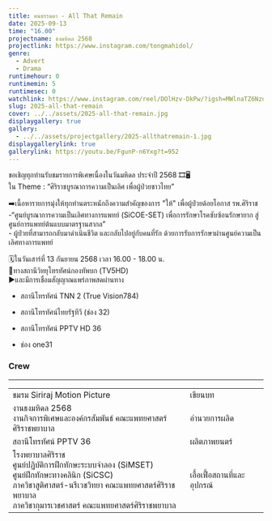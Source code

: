 ```yaml
---
title: ฅนธรรมดา - All That Remain
date: 2025-09-13
time: "16.00"
projectname: ธงมหิดล 2568
projectlink: https://www.instagram.com/tongmahidol/
genre:
  - Advert
  - Drama
runtimehour: 0
runtimemin: 5
runtimesec: 0
watchlink: https://www.instagram.com/reel/DOlHzv-DkPw/?igsh=MWlnaTZ6NzdvamdtdA==
slug: 2025-all-that-remain
cover: ../../assets/2025-all-that-remain.jpg
displaygallery: true
gallery:
  - ../../assets/projectgallery/2025-allthatremain-1.jpg
displaygallerylink: true
gallerylink: https://youtu.be/FgunP-n6Yxg?t=952
---
```

ขอเชิญทุกท่านรับชมรายการพิเศษเนื่องในวันมหิดล ประจำปี 2568 🎞️🖥️  
ใน Theme : “ศิริราชบูรณาการความเป็นเลิศ เพื่อผู้ป่วยชาวไทย”

➡️เนื้อหารายการมุ่งให้ทุกท่านตระหนักถึงความสำคัญของการ "ให้" เพื่อผู้ป่วยด้อยโอกาส รพ.ศิริราช  
\-“ศูนย์บูรณาการความเป็นเลิศทางการแพทย์ (SiCOE-SET) เพื่อการรักษาโรคซับซ้อนรักษายาก สู่ศูนย์การแพทย์ต้นแบบมาตรฐานสากล”  
\- ผู้ป่วยที่สามารถกลับมาดำเนินชีวิต และกลับไปอยู่กับคนที่รัก ด้วยการรับการรักษาผ่านศูนย์ความเป็นเลิศทางการแพทย์

🗓️ในวันเสาร์ที่ 13 กันยายน 2568 เวลา 16.00 - 18.00 น.  
📍ทางสถานีวิทยุโทรทัศน์กองทัพบก (TV5HD)  
▶️และมีการเชื่อมสัญญาณแพร่ภาพสดผ่านทาง

*   สถานีโทรทัศน์ TNN 2 (True Vision784)
    
*   สถานีโทรทัศน์ไทยรัฐทีวี (ช่อง 32)
    
*   สถานีโทรทัศน์ PPTV HD 36
    
*   ช่อง one31
    

### Crew

* * *

|     |     |
| --- | --- |
| ชมรม Siriraj Motion Picture | เขียนบท |
| งานธงมหิดล 2568  <br>งานกิจการพิเศษและองค์กรสัมพันธ์ คณะแพทยศาสตร์ศิริราชพยาบาล | อำนวยการผลิด |
| สถานีโทรทัศน์ PPTV 36 | ผลิตภาพยนตร์ |
| โรงพยาบาลศิริราช  <br>ศูนย์ปฏิบัติการฝึกทักษะระบบจำลอง (SiMSET)  <br>ศูนย์ฝึกทักษะทางคลินิก (SiCSC)  <br>ภาควิชาสูติศาสตร์-นรีเวชวิทยา คณะแพทยศาสตร์ศิริราชพยาบาล  <br>ภาควิชากุมารเวชศาสตร์ คณะแพทยศาสตร์ศิริราชพยาบาล | เอื้อเฟื้อสถานที่และอุปกรณ์ |